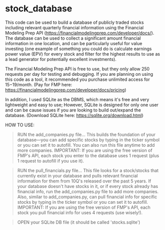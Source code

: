 # stock_database
This code can be used to build a database of publicly traded stocks including relevant quarterly financial information using the Financial Modeling Prep API (https://financialmodelingprep.com/developer/docs/). The database can be used to collect a significant amount financial information in one location, and can be particularly useful for value investing (one example of something you could do is calculate earnings power value (EPV) for every stock and filter for the highest results to use as a lead generator for potentially excellent investments).

The Financial Modeling Prep API is free to use, but they only allow 250 requests per day for testing and debugging. If you are planning on using this code as a tool, it recommended you purchase unlimited access for $15-$19/month. (Pay for FMP here: https://financialmodelingprep.com/developer/docs/pricing)

In addition, I used SQLite as the DBMS, which means it's free and very lightweight and easy to use; However, SQLite is designed for only one user and can be cause issues if you are looking to build out/expand the database. (Download SQLite here: https://sqlite.org/download.html)


HOW TO USE:
  > RUN the add_companies.py file... 
  This builds the foundation of your database—you can add specific stocks by typing in the ticker symbol or you can set it to autofill.
  You can also run this file anytime to add more companies. 
  IMPORTANT: If you are using the free version of FMP's API, each stock you enter to the database uses 1 request (plus 1 request to autofill if you use it).
    
  > RUN the pull_financials.py file... 
    This file looks for a stock/stocks that currently exist in your database and pulls relevant financial information for them from 10Q's released over the past 5 years.
    If your database doesn't have stocks in it, or if every stock already has financial info, run the add_companies.py file to add more companies.
    Also, similar to add_companies.py, can pull financial info for specific stocks by typing in the ticker symbol or you can set it to autofill.
    IMPORTANT: If you are using the free version of FMP's API, each stock you pull financial info for uses 4 requests (use wisely!).
    
  > OPEN your SQLite DB file (it should be called 'stocks.sqlite')
